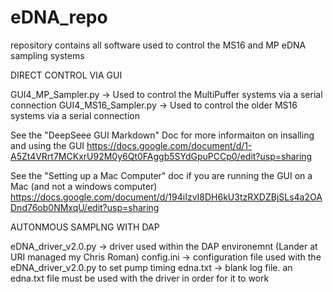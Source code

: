 # eDNA_repo
repository contains all software used to control the MS16 and MP eDNA sampling systems

DIRECT CONTROL VIA GUI

GUI4_MP_Sampler.py -> Used to control the MultiPuffer systems via a serial connection
GUI4_MS16_Sampler.py -> Used to control the older MS16 systems via a serial connection

See the "DeepSeee GUI Markdown" Doc for more informaiton on insalling and using the GUI
https://docs.google.com/document/d/1-A5Zt4VRrt7MCKxrU92M0y6Qt0FAggb5SYdGpuPCCp0/edit?usp=sharing

See the "Setting up a Mac Computer" doc if you are running the GUI on a Mac (and not a windows computer)
https://docs.google.com/document/d/194iIzvI8DH6kU3tzRXDZBjSLs4a2OADnd76ob0NMxqU/edit?usp=sharing

AUTONMOUS SAMPLNG WITH DAP

eDNA_driver_v2.0.py -> driver used within the DAP environemnt (Lander at URI managed my Chris Roman)
config.ini -> configuration file used with the eDNA_driver_v2.0.py to set pump timing
edna.txt -> blank log file. an edna.txt file must be used with the driver in order for it to work
